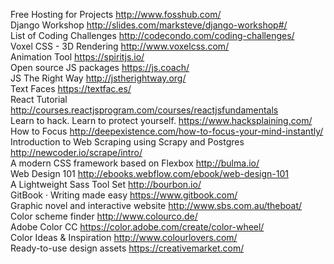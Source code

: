 Free Hosting for Projects http://www.fosshub.com/  
Django Workshop http://slides.com/marksteve/django-workshop#/  
List of Coding Challenges http://codecondo.com/coding-challenges/  
Voxel CSS - 3D Rendering http://www.voxelcss.com/  
Animation Tool https://spiritjs.io/  
Open source JS packages https://js.coach/  
JS The Right Way http://jstherightway.org/  
Text Faces https://textfac.es/  
React Tutorial http://courses.reactjsprogram.com/courses/reactjsfundamentals  
Learn to hack. Learn to protect yourself. https://www.hacksplaining.com/  
How to Focus http://deepexistence.com/how-to-focus-your-mind-instantly/  
Introduction to Web Scraping using Scrapy and Postgres http://newcoder.io/scrape/intro/  
A modern CSS framework based on Flexbox http://bulma.io/  
Web Design 101 http://ebooks.webflow.com/ebook/web-design-101  
A Lightweight Sass Tool Set http://bourbon.io/  
GitBook · Writing made easy https://www.gitbook.com/  
Graphic novel and interactive website http://www.sbs.com.au/theboat/  
Color scheme finder http://www.colourco.de/  
Adobe Color CC https://color.adobe.com/create/color-wheel/  
Color Ideas & Inspiration http://www.colourlovers.com/  
Ready-to-use design assets https://creativemarket.com/  
